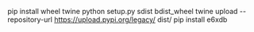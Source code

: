 pip install wheel twine
python setup.py sdist bdist_wheel
twine upload --repository-url https://upload.pypi.org/legacy/ dist/
pip install e6xdb

